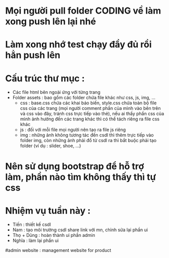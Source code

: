 # Mọi người pull folder CODING về làm xong push lên lại nhé
# Làm xong nhớ test chạy đầy đủ rồi hẳn push lên
# Cấu trúc thư mục :
  + Các file html bên ngoài ứng với từng trang
  + Folder assets : bao gồm các folder chứa file khác như css, js, img, ...
    - css : base.css chứa các khai báo biến, style.css chứa toàn bộ file css của các trang (mọi người comment phần của mình vào bên trên và css vào đây, tránh css trực tiếp vào thẻ), nếu ai thấy phần css của mình ảnh hưởng đến các trang         khác thì có thể tách riêng ra file css khác
    - js : đối với mỗi file mọi người nên tạo ra file js riêng
    - img : những ảnh không tương tác đến csdl thì thêm trực tiếp vào folder img, còn những ảnh phải đổ từ csdl ra thì bắt buộc phải tạo folder (ví dụ : slider, shoe, ...)
# Nên sử dụng bootstrap để hỗ trợ làm, phần nào tìm không thấy thì tự css
# Nhiệm vụ tuần này :
  - Tiến : thiết kế csdl
  - Nam : tạo môi trường csdl share link với mn, chỉnh sửa lại phần ui
  - Thọ + Dũng : hoàn thành ui phần admin
  - Nghĩa : làm lại phần ui

#admin website : management website for product
